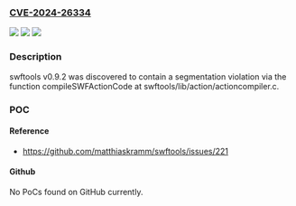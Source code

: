 ### [CVE-2024-26334](https://cve.mitre.org/cgi-bin/cvename.cgi?name=CVE-2024-26334)
![](https://img.shields.io/static/v1?label=Product&message=n%2Fa&color=blue)
![](https://img.shields.io/static/v1?label=Version&message=n%2Fa&color=blue)
![](https://img.shields.io/static/v1?label=Vulnerability&message=n%2Fa&color=brighgreen)

### Description

swftools v0.9.2 was discovered to contain a segmentation violation via the function compileSWFActionCode at swftools/lib/action/actioncompiler.c.

### POC

#### Reference
- https://github.com/matthiaskramm/swftools/issues/221

#### Github
No PoCs found on GitHub currently.

